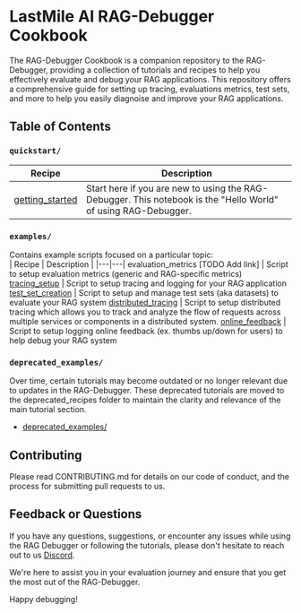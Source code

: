 # LastMile AI RAG-Debugger Cookbook
The RAG-Debugger Cookbook is a companion repository to the RAG-Debugger, providing a collection of tutorials and recipes to help you effectively evaluate and debug your RAG applications. This repository offers a comprehensive guide for setting up tracing, evaluations metrics, test sets, and more to help you easily diagnoise and improve your RAG applications. 

## Table of Contents
### `quickstart/`

| Recipe | Description |
|---|---|
[getting_started](https://github.com/lastmile-ai/eval-cookbook/blob/main/quickstart/getting_started.ipynb) | Start here if you are new to using the RAG-Debugger. This notebook is the "Hello World" of using RAG-Debugger.


### `examples/`

Contains example scripts focused on a particular topic:  
| Recipe | Description |
|---|---|
evaluation_metrics  [TODO Add link] | Script to setup evaluation metrics (generic and RAG-specific metrics)
[tracing_setup](https://github.com/lastmile-ai/eval-cookbook/blob/main/examples/Tracing%20Setup.ipynb) | Script to setup tracing and logging for your RAG application
[test_set_creation](https://github.com/lastmile-ai/eval-cookbook/blob/main/examples/Test%20Set%20Creation%20Setup.ipynb) | Script to setup and manage test sets (aka datasets) to evaluate your RAG system
[distributed_tracing](https://github.com/lastmile-ai/eval-cookbook/blob/main/examples/Distributed%20Tracing.ipynb) | Script to setup distributed tracing which allows you to track and analyze the flow of requests across multiple services or components in a distributed system. 
[online_feedback](https://github.com/lastmile-ai/eval-cookbook/blob/main/examples/Online%20Feedback%20Setup.ipynb) | Script to setup logging online feedback (ex. thumbs up/down for users) to help debug your RAG system

### `deprecated_examples/`
Over time, certain tutorials may become outdated or no longer relevant due to updates in the RAG-Debugger. These deprecated tutorials are moved to the deprecated_recipes folder to maintain the clarity and relevance of the main tutorial section.

* [deprecated_examples/](https://github.com/lastmile-ai/eval-cookbook/tree/main/deprecated_examples/cohere_ai)

## Contributing
Please read CONTRIBUTING.md for details on our code of conduct, and the process for submitting pull requests to us.

## Feedback or Questions

If you have any questions, suggestions, or encounter any issues while using the RAG Debugger or following the tutorials, please don't hesitate to reach out to us [Discord](https://discord.com/invite/xBhNKTetGx).

We're here to assist you in your evaluation journey and ensure that you get the most out of the RAG-Debugger.

Happy debugging! 
